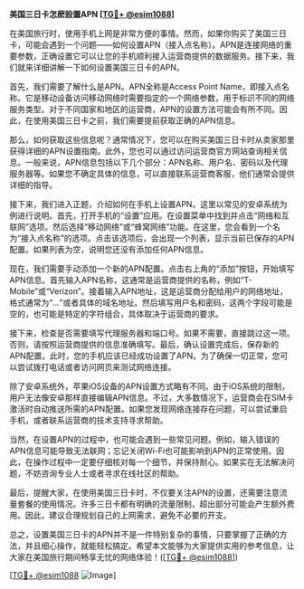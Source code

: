 **美国三日卡怎麽設置APN [[TG💪+ @esim1088](https://t.me/s/esim1088)]**

在美国旅行时，使用手机上网是非常方便的事情。然而，如果你购买了美国三日卡，可能会遇到一个问题——如何设置APN（接入点名称）。APN是连接网络的重要参数，正确设置它可以让您的手机顺利接入运营商提供的数据服务。接下来，我们就来详细讲解一下如何设置美国三日卡的APN。

首先，我们需要了解什么是APN。APN全称是Access Point Name，即接入点名称。它是移动设备访问移动网络时需要指定的一个网络参数，用于标识不同的网络服务类型。对于不同国家和地区的运营商，APN的设置方法可能会有所不同。因此，在使用美国三日卡之前，我们需要提前获取正确的APN信息。

那么，如何获取这些信息呢？通常情况下，您可以在购买美国三日卡时从卖家那里获得详细的APN设置指南。此外，您也可以通过访问运营商官方网站查询相关信息。一般来说，APN信息包括以下几个部分：APN名称、用户名、密码以及代理服务器等。如果您不确定具体的信息，可以直接联系运营商客服，他们通常会提供详细的指导。

接下来，我们进入正题，介绍如何在手机上设置APN。这里以常见的安卓系统为例进行说明。首先，打开手机的“设置”应用。在设置菜单中找到并点击“网络和互联网”选项。然后选择“移动网络”或“蜂窝网络”功能。在这里，您会看到一个名为“接入点名称”的选项。点击该选项后，会出现一个列表，显示当前已保存的APN配置。如果列表为空，说明您还没有添加任何APN信息。

现在，我们需要手动添加一个新的APN配置。点击右上角的“添加”按钮，开始填写APN信息。首先输入APN名称，这通常是运营商提供的名称，例如“T-Mobile”或“Verizon”。接着输入APN地址，这是运营商分配给用户的网络地址，格式通常为“*.*.*.*”或者具体的域名地址。然后填写用户名和密码，这两个字段可能是空的，也可能是特定的字符组合，具体取决于运营商的要求。

接下来，检查是否需要填写代理服务器和端口号。如果不需要，直接跳过这一项。否则，请按照运营商提供的信息准确填写。最后，确认设置完成后，保存新的APN配置。此时，您的手机应该已经成功设置了APN。为了确保一切正常，您可以尝试拨打电话或者访问网页来测试网络连接。

除了安卓系统外，苹果iOS设备的APN设置方式略有不同。由于iOS系统的限制，用户无法像安卓那样直接编辑APN信息。不过，大多数情况下，运营商会在SIM卡激活时自动推送所需的APN配置。如果您发现网络连接存在问题，可以尝试重启手机，或者联系运营商的技术支持寻求帮助。

当然，在设置APN的过程中，也可能会遇到一些常见问题。例如，输入错误的APN信息可能导致无法联网；忘记关闭Wi-Fi也可能影响到APN的正常使用。因此，在操作过程中一定要仔细核对每一个细节，并保持耐心。如果实在无法解决问题，不妨咨询专业人士或者寻求在线社区的帮助。

最后，提醒大家，在使用美国三日卡时，不仅要关注APN的设置，还需要注意流量套餐的使用情况。许多三日卡都有明确的流量限制，超出部分可能会产生额外费用。因此，建议合理规划自己的上网需求，避免不必要的开支。

总之，设置美国三日卡的APN并不是一件特别复杂的事情，只要掌握了正确的方法，并且细心操作，就能轻松搞定。希望本文能够为大家提供实用的参考信息，让大家在美国旅行期间畅享无忧的网络体验！([[TG💪+ @esim1088](https://t.me/s/esim1088)])

[[TG💪+ @esim1088](https://t.me/s/esim1088) ![Image](https://i.postimg.cc/4NQfJmqS/Snipaste-2025-05-13-00-14-12.png)]
